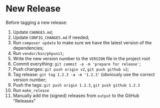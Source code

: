 # New Release

Before tagging a new release:

1. Update `CHANGES.md`;
2. Update `CONFIG_CHANGES.md` if needed;
3. Run `composer update` to make sure we have the latest version of the 
   dependencies;
4. Run `vendor/bin/phpunit`;
5. Write the new version number to the `VERSION` file in the project root
6. Commit everything: `git commit -a -m 'prepare for release'`;
7. Push changes: `git push origin v2`, `git push github v2`;
7. Tag release: `git tag 1.2.3 -a -m '1.2.3'` (obviously use the correct 
   version number;
8. Push the tags: `git push origin 1.2.3`, `git push github 1.2.3`
9. Run `make_release`
10. Manually add the (signed) releases from `output` to the GitHub "Releases"